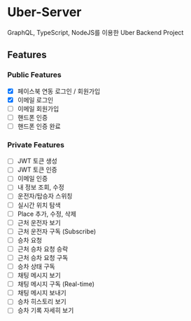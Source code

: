 # Uber-Server

GraphQL, TypeScript, NodeJS를 이용한 Uber Backend Project

## Features

### Public Features
- [x] 페이스북 연동 로그인 / 회원가입
- [x] 이메일 로그인
- [ ] 이메일 회원가입
- [ ] 핸드폰 인증
- [ ] 핸드폰 인증 완료

### Private Features
- [ ] JWT 토큰 생성
- [ ] JWT 토큰 인증
- [ ] 이메일 인증 
- [ ] 내 정보 조회, 수정
- [ ] 운전자/탑승자 스위칭
- [ ] 실시간 위치 탐색
- [ ] Place 추가, 수정, 삭제
- [ ] 근처 운전자 보기
- [ ] 근처 운전자 구독 (Subscribe)
- [ ] 승차 요청
- [ ] 근처 승차 요청 승락
- [ ] 근처 승차 요청 구독 
- [ ] 승차 상태 구독
- [ ] 채팅 메시지 보기
- [ ] 채팅 메시지 구독 (Real-time)
- [ ] 채팅 메시지 보내기
- [ ] 승차 히스토리 보기
- [ ] 승차 기록 자세히 보기